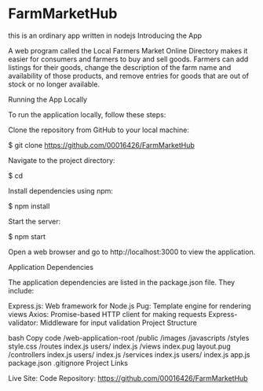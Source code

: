 # FarmMarketHub
this is an ordinary app written in nodejs
Introducing the App

A web program called the Local Farmers Market Online Directory makes it easier for consumers and farmers to buy and sell goods. Farmers can add listings for their goods, change the description of the farm name and availability of those products, and remove entries for goods that are out of stock or no longer available.

Running the App Locally

To run the application locally, follow these steps:

Clone the repository from GitHub to your local machine:

$ git clone https://github.com/00016426/FarmMarketHub 

Navigate to the project directory:

$ cd 

Install dependencies using npm:

$ npm install

Start the server:

$ npm start

Open a web browser and go to http://localhost:3000 to view the application.

Application Dependencies

The application dependencies are listed in the package.json file. They include:

Express.js: Web framework for Node.js Pug: Template engine for rendering views Axios: Promise-based HTTP client for making requests Express-validator: Middleware for input validation Project Structure

bash Copy code /web-application-root /public /images /javascripts /styles style.css /routes index.js users/ index.js /views index.pug layout.pug /controllers index.js users/ index.js /services index.js users/ index.js app.js package.json .gitignore Project Links

Live Site: 
Code Repository: https://github.com/00016426/FarmMarketHub
